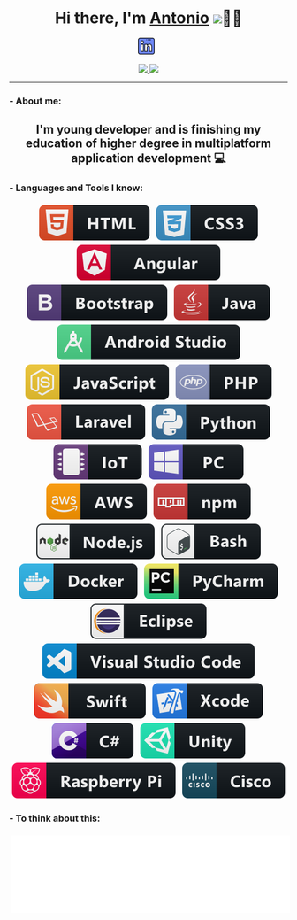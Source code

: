 
<div align="center">
   <h1>Hi there, I'm <a href="https://antonioweb.es">Antonio</a> <img src="https://media.giphy.com/media/hvRJCLFzcasrR4ia7z/giphy.gif" width="25px">👋😄 </h1>
 
</div>

<p align="center">
   <a href="https://www.linkedin.com/in/antonio-rodríguez-gonzález-0891aa139/"><img height="30" src="https://raw.githubusercontent.com/8bithemant/8bithemant/master/linkedin.png?raw=true"></a>&nbsp;&nbsp;
 </p>

<p align="center">
<a href="https://github-readme-stats.vercel.app/api?username=anrogo&&show_icons=true&theme=tokyonight"> 
    <img  src="https://github-readme-stats.vercel.app/api?username=anrogo&&show_icons=true&theme=tokyonight"/>
  </a>
  <a href="https://github-readme-stats.vercel.app/api/top-langs/?username=anrogo&layout=compact"> 
    <img  src="https://github-readme-stats.vercel.app/api/top-langs/?username=anrogo&layout=compact"/>
  </a>
</p>

<hr>

### - About me:
<h2 align="center">
   I'm young developer and is finishing my education of higher degree in multiplatform application development 💻
</h2>

### - Languages and Tools I know:

<p align="center">
  <!-- For more icons please follow  https://github.com/MikeCodesDotNET/ColoredBadges -->
  <img src="https://raw.githubusercontent.com/8bithemant/8bithemant/master/svg/dev/languages/html.svg" alt="html" style="vertical-align:top; margin:4px"> 
  <img src="/assets/css.svg" alt="css" style="vertical-align:top; margin:4px">
  <!--<img src="https://img.shields.io/badge/angular-%23DD0031.svg?style=&logo=angular&logoColor=white" alt="angular" style="vertical-align:top; margin:4px"> -->
  <img src="/assets/angular.svg" alt="angular" style="vertical-align:top; margin:4px">
   <img src="/assets/bootstrap.svg" alt="Bootstrap" style="vertical-align:top; margin:4px">
  <img src="/assets/Java.svg" alt="java" style="vertical-align:top; margin:4px">
  <img src="/assets/android_studio.svg" alt="Android Studio" style="vertical-align:top; margin:4px">
  <img src="https://raw.githubusercontent.com/8bithemant/8bithemant/master/svg/dev/languages/js.svg" alt="js" style="vertical-align:top; margin:4px">
   <img src="/assets/php.svg" alt="PHP" style="vertical-align:top; margin:4px">
   <img src="/assets/laravel.svg" alt="Laravel" style="vertical-align:top; margin:4px">
  <img src="https://raw.githubusercontent.com/8bithemant/8bithemant/master/svg/dev/languages/python.svg" alt="python" style="vertical-align:top; margin:4px">
  <img src="/assets/iot.svg" alt="iot" style="vertical-align:top; margin:4px">
  <img src="/assets/pc.svg" alt="pc" style="vertical-align:top; margin:4px">
  <img src="https://raw.githubusercontent.com/8bithemant/8bithemant/master/svg/dev/services/aws.svg" alt="aws" style="vertical-align:top; margin:4px">
  <img src="https://raw.githubusercontent.com/8bithemant/8bithemant/master/svg/dev/services/npm.svg" alt="npm" style="vertical-align:top; margin:4px">
   <img src="/assets/nodejs.svg" alt="nodejs" style="vertical-align:top; margin:4px">
  <img src="https://raw.githubusercontent.com/8bithemant/8bithemant/master/svg/dev/tools/bash.svg" alt="bash" style="vertical-align:top; margin:4px">
   <img src="/assets/docker.svg" alt="Docker" style="vertical-align:top; margin:4px">
   <img src="/assets/pycharm.svg" alt="PyCharm" style="vertical-align:top; margin:4px">
   <img src="/assets/eclipse.svg" alt="Eclipse" style="vertical-align:top; margin:4px">
  <img src="https://raw.githubusercontent.com/8bithemant/8bithemant/master/svg/dev/tools/visualstudio_code.svg" alt="vscode" style="vertical-align:top; margin:4px">
  <img src="/assets/swift.svg" alt="swift" style="vertical-align:top; margin:4px">
   <img src="/assets/xcode.svg" alt="Xcode" style="vertical-align:top; margin:4px">
   <img src="https://raw.githubusercontent.com/8bithemant/8bithemant/master/svg/dev/languages/csharp.svg" alt="csharp" style="vertical-align:top; margin:4px">
   <img src="/assets/unity.svg" alt="Unity" style="vertical-align:top; margin:4px">
   <img src="/assets/raspberrypi.svg" alt="Rapsberry PI" style="vertical-align:top; margin:4px">
   <img src="/assets/cisco.svg" alt="Cisco" style="vertical-align:top; margin:4px">
</p>

### - To think about this:
<p align="center">
       <img src="/assets/text.svg" alt="quote" style="vertical-align:top; margin:4px">
</p>
<!--
**Anrogo/anrogo** is a ✨ _special_ ✨ repository because its `README.md` (this file) appears on your GitHub profile.

Here are some ideas to get you started:

- 🔭 I’m currently working on ...
- 🌱 I’m currently learning ...
- 👯 I’m looking to collaborate on ...
- 🤔 I’m looking for help with ...
- 💬 Ask me about ...
- 📫 How to reach me: ...
- 😄 Pronouns: ...
- ⚡ Fun fact: ...
-->

